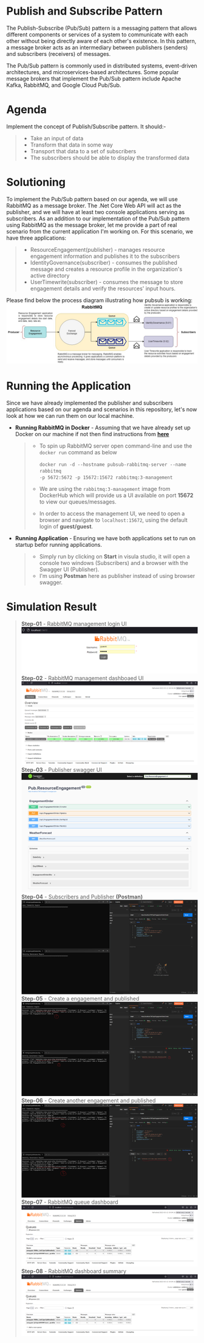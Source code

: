 # Publish and Subscribe Pattern
The Publish-Subscribe (Pub/Sub) pattern is a messaging pattern that allows different components or services of a system to communicate with each other without being directly
aware of each other's existence. In this pattern, a message broker acts as an intermediary between publishers (senders) and subscribers (receivers) of messages.

The Pub/Sub pattern is commonly used in distributed systems, event-driven architectures, and microservices-based architectures. Some popular message brokers that implement 
the Pub/Sub pattern include Apache Kafka, RabbitMQ, and Google Cloud Pub/Sub.

# Agenda
Implement the concept of Publish/Subscribe pattern. It should:-
 > - Take an input of data
 > - Transform that data in some way
 > - Transport that data to a set of subscribers
 > - The subscribers should be able to display the transformed data

# Solutioning
To implement the Pub/Sub pattern based on our agenda, we will use RabbitMQ as a message broker. The .Net Core Web API will act as the publisher, and we will have at least two console applications serving as subscribers. As an addition to our implementation of the Pub/Sub pattern using RabbitMQ as the message broker, let me provide a part of real scenario from the current application I'm working on. For this scenario, we have three applications:

  > - ResourceEngagement(publisher) - manages resource engagement information and publishes it to the subscribers
  > - IdentityGovernance(subscriber) - consumes the published message and creates a resource profile in the organization's active directory 
  > - UserTimewrite(subscriber) - consumes the message to store engagement details and verify the resources' input hours.

Please find below the process diagram illustrating how pubsub is working:
![alt tag](https://github.com/mmrmilon/publishsubscribepattern/blob/main/images/messaging_broker.jpg)

# Running the Application
Since we have already implemented the publisher and subscribers applications based on our agenda and scenarios in this repository, let's now look at how we can run them on our local machine.
 - **Running RabbitMQ in Docker** - Assuming that we have already set up Docker on our machine if not then find instructions from [**here**](https://www.docker.com/get-started/)
    > - To spin up RabbitMQ server open command-line and use the <code>docker run</code> command as below
    >
    >   <code>docker run -d --hostname pubsub-rabbitmq-server --name rabbitmq -p 5672:5672 -p 15672:15672 rabbitmq:3-management</code>
    >
    > - We are using the <code>rabbitmq:3-management</code> image from DockerHub which will provide us a UI available on port **15672** to view our queues/messages.
    > - In order to access the management UI, we need to open a browser and navigate to <code>localhost:15672</code>, using the default login of **guest/guest**.
 
 - **Running Application** - Ensuring we have both applications set to run on startup befor running applications.
    > - Simply run by clicking on **Start** in visula studio, it will open a console two windows (Subscribers) and a browser with the Swagger UI (Publisher). 
    > - I'm using **Postman** here as publisher instead of using browser swagger.

# Simulation Result
  > **Step-01** - RabbitMQ management login UI
  >  ![alt tag](https://github.com/mmrmilon/publishsubscribepattern/blob/main/images/rabbitmq_management_ui_login.png)
  > **Step-02** - RabbitMQ management dashboaed UI
  >  ![alt tag](https://github.com/mmrmilon/publishsubscribepattern/blob/main/images/rabbitmq_management_ui.png)
  > **Step-03** - Publisher swagger UI
  >  ![alt tag](https://github.com/mmrmilon/publishsubscribepattern/blob/main/images/publisher_swagger_ui.png)
  > **Step-04** - Subscribers and Publisher **(Postman)**
  >  ![alt tag](https://github.com/mmrmilon/publishsubscribepattern/blob/main/images/publisher_subscriber_running_01.png)
  > **Step-05** - Create a engagement and published 
  >  ![alt tag](https://github.com/mmrmilon/publishsubscribepattern/blob/main/images/publisher_subscriber_running_02.png)
  > **Step-06** - Create another engagement and published 
  >  ![alt tag](https://github.com/mmrmilon/publishsubscribepattern/blob/main/images/publisher_subscriber_running_03.png)
  > **Step-07** - RabbitMQ queue dashboard
  >  ![alt tag](https://github.com/mmrmilon/publishsubscribepattern/blob/main/images/rabbitmq_management_ui_01.png)
  > **Step-08** - RabbitMQ dashboard summary
  >  ![alt tag](https://github.com/mmrmilon/publishsubscribepattern/blob/main/images/rabbitmq_management_ui_01.png)
